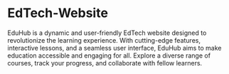 # EdTech-Website
EduHub is a dynamic and user-friendly EdTech website designed to revolutionize the learning experience. With cutting-edge features, interactive lessons, and a seamless user interface, EduHub aims to make education accessible and engaging for all. Explore a diverse range of courses, track your progress, and collaborate with fellow learners. 
